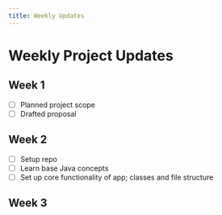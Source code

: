 ```yaml
---
title: Weekly Updates
---
```


# Weekly Project Updates

## Week 1
- [ ] Planned project scope  
- [ ] Drafted proposal  

## Week 2
- [ ] Setup repo  
- [ ] Learn base Java concepts
- [ ] Set up core functionality of app; classes and file structure

## Week 3 
